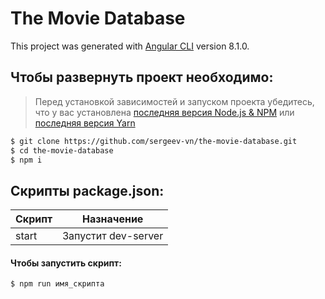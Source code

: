 # The Movie Database

This project was generated with [Angular CLI](https://github.com/angular/angular-cli) version 8.1.0.

## Чтобы развернуть проект необходимо:
> Перед установкой зависимостей и запуском проекта убедитесь, что у вас установлена [последняя версия Node.js & NPM](https://nodejs.org/en/download/current/) или 
> [последняя версия Yarn](https://yarnpkg.com/ru/docs/install)

```sh
$ git clone https://github.com/sergeev-vn/the-movie-database.git
$ cd the-movie-database
$ npm i
```

## Скрипты package.json:

| Скрипт | Назначение                                                                                   |
| ------ | -------------------------------------------------------------------------------------------- |
| start  | Запустит dev-server                                                                          |

#### Чтобы запустить скрипт:

```sh
$ npm run имя_скрипта
```
